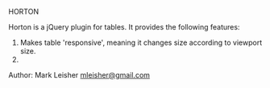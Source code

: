 HORTON

Horton is a jQuery plugin for tables. It provides the following features:

1. Makes table 'responsive', meaning it changes size according to viewport
   size.
2.

Author: Mark Leisher <mleisher@gmail.com>
